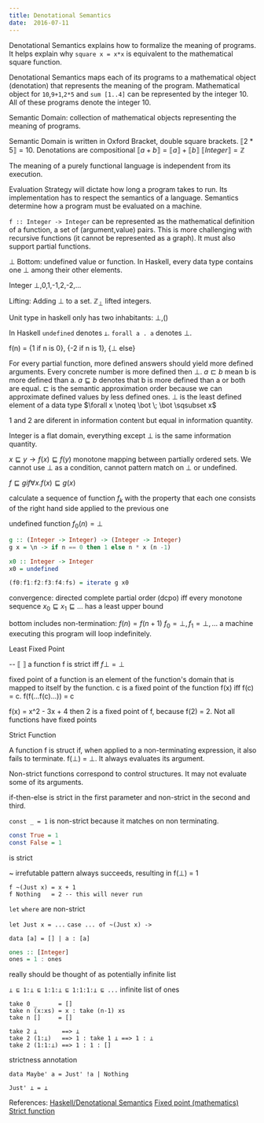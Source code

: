 ```yaml
---
title: Denotational Semantics
date:  2016-07-11
---
```


Denotational Semantics explains how to formalize the meaning of programs. It helps
explain why `square x = x*x` is equivalent to the mathematical square function.

Denotational Semantics maps each of its programs to a mathematical object (denotation) that represents
the meaning of the program. Mathematical object for `10`,`9+1`,`2*5` and `sum [1..4]`
can be represented by the integer 10. All of these programs denote the integer 10.

Semantic Domain: collection of mathematical objects representing the meaning of
programs.

Semantic Domain is written in Oxford Bracket, double square brackets. $⟦2*5⟧ = 10$.
Denotations are compositional $⟦a+b⟧ = ⟦a⟧ + ⟦b⟧$
$⟦Integer⟧ = \mathbb{Z}$

The meaning of a purely functional language is independent from its execution.

Evaluation Strategy will dictate how long a program takes to run. Its implementation
has to respect the semantics of a language. Semantics determine how a program
must be evaluated on a machine.


`f :: Integer -> Integer` can be represented as the mathematical definition of a
function, a set of (argument,value) pairs. This is more challenging with recursive
functions (it cannot be represented as a graph). It must also support partial
functions.

⊥ Bottom: undefined value or function. In Haskell, every data type contains one
⊥ among their other elements.

Integer ⊥,0,1,-1,2,-2,...

Lifting: Adding ⊥ to a set. $\mathbb{Z}_\bot$ lifted integers.

Unit type in haskell only has two inhabitants: ⊥,()

In Haskell `undefined` denotes `⊥`.
`forall a . a` denotes ⊥.

f(n) = {1 if n is 0}, {-2 if n is 1}, {⊥ else}

For every partial function, more defined answers should yield more defined arguments.
Every concrete number is more defined then ⊥. $a \sqsubset b$ mean b is more defined
than a. $a \sqsubseteq b$ denotes that b is more defined than a or both are equal.
$\sqsubset$ is the semantic approximation order because we can approximate defined values
by less defined ones. ⊥ is the least defined element of a data type
$\forall x \noteq \bot \; \bot \sqsubset x$

1 and 2 are diferent in information content but equal in information quantity.

Integer is a flat domain, everything except ⊥ is the same information quantity.

$x \sqsubseteq y \to f(x) \sqsubseteq f(y)$ monotone mapping between partially ordered sets.
We cannot use ⊥ as a condition, cannot pattern match on ⊥ or undefined.

$f \sqsubseteq g if \forall x . f(x) \sqsubseteq g(x)$

calculate a sequence of function $f_k$ with the property that each one consists
of the right hand side applied to the previous one

undefined function $f_0(n) = ⊥$

```haskell
g :: (Integer -> Integer) -> (Integer -> Integer)
g x = \n -> if n == 0 then 1 else n * x (n -1)

x0 :: Integer -> Integer
x0 = undefined

(f0:f1:f2:f3:f4:fs) = iterate g x0
```


convergence: directed complete partial order (dcpo) iff every monotone
sequence $x_0 \sqsubseteq x_1 \sqsubseteq \ldots$ has a least upper bound

bottom includes non-termination: $f(n) = f(n+1)$
$f_0 = \bot, f_1 = \bot,\ldots$ a machine executing this program will
loop indefinitely.

Least Fixed Point

--  ⟦ ⟧
a function f is strict iff $f \bot = \bot$

fixed point of a function is an element of the function's domain that is mapped
to itself by the function. c is a fixed point of the function f(x) iff f(c) = c.
f(f(...f(c)...)) = c

f(x) = x^2 - 3x + 4 then 2 is a fixed point of f, because f(2) = 2. Not all functions
have fixed points

Strict Function

A function f is struct if, when applied to a non-terminating expression, it also
fails to terminate. f(⊥) = ⊥. It always evaluates its argument.

Non-strict functions correspond to control structures. It may not evaluate some
of its arguments.

if-then-else is strict in the first parameter and non-strict in the second and
third.

`const _ = 1` is non-strict because it matches on non terminating.

```haskell
const True = 1
const False = 1
```
is strict


~ irrefutable pattern always succeeds, resulting in f(⊥) = 1
```
f ~(Just x) = x + 1
f Nothing   = 2 -- this will never run
```

`let` `where` are non-strict

`let Just x = ...`
`case ... of ~(Just x) -> `

`data [a] = [] | a : [a]`
```haskell
ones :: [Integer]
ones = 1 : ones
```
really should be thought of as potentially infinite list

`⊥ ⊑ 1:⊥ ⊑ 1:1:⊥ ⊑ 1:1:1:⊥ ⊑ ...` infinite list of ones

```
take 0 _      = []
take n (x:xs) = x : take (n-1) xs
take n []     = []
```

```
take 2 ⊥       ==> ⊥
take 2 (1:⊥)   ==> 1 : take 1 ⊥ ==> 1 : ⊥
take 2 (1:1:⊥) ==> 1 : 1 : []
```

strictness annotation

`data Maybe' a = Just' !a | Nothing`

`Just' ⊥ = ⊥`



References:
[Haskell/Denotational Semantics](https://en.wikibooks.org/wiki/Haskell/Denotational_semantics)
[Fixed point (mathematics)](https://en.wikipedia.org/wiki/Fixed_point_(mathematics))
[Strict function](https://en.wikipedia.org/wiki/Strict_function)
